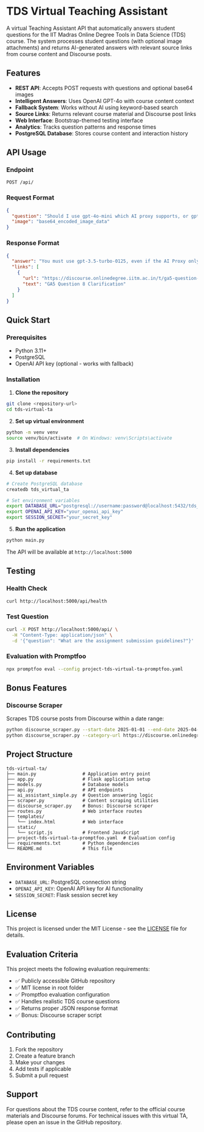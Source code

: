 # TDS Virtual Teaching Assistant

A virtual Teaching Assistant API that automatically answers student questions for the IIT Madras Online Degree Tools in Data Science (TDS) course. The system processes student questions (with optional image attachments) and returns AI-generated answers with relevant source links from course content and Discourse posts.

## Features

- **REST API**: Accepts POST requests with questions and optional base64 images
- **Intelligent Answers**: Uses OpenAI GPT-4o with course content context
- **Fallback System**: Works without AI using keyword-based search
- **Source Links**: Returns relevant course material and Discourse post links
- **Web Interface**: Bootstrap-themed testing interface
- **Analytics**: Tracks question patterns and response times
- **PostgreSQL Database**: Stores course content and interaction history

## API Usage

### Endpoint
```
POST /api/
```

### Request Format
```json
{
  "question": "Should I use gpt-4o-mini which AI proxy supports, or gpt-3.5-turbo?",
  "image": "base64_encoded_image_data"
}
```

### Response Format
```json
{
  "answer": "You must use gpt-3.5-turbo-0125, even if the AI Proxy only supports gpt-4o-mini...",
  "links": [
    {
      "url": "https://discourse.onlinedegree.iitm.ac.in/t/ga5-question-8-clarification/155939",
      "text": "GA5 Question 8 Clarification"
    }
  ]
}
```

## Quick Start

### Prerequisites
- Python 3.11+
- PostgreSQL
- OpenAI API key (optional - works with fallback)

### Installation

1. **Clone the repository**
```bash
git clone <repository-url>
cd tds-virtual-ta
```

2. **Set up virtual environment**
```bash
python -m venv venv
source venv/bin/activate  # On Windows: venv\Scripts\activate
```

3. **Install dependencies**
```bash
pip install -r requirements.txt
```

4. **Set up database**
```bash
# Create PostgreSQL database
createdb tds_virtual_ta

# Set environment variables
export DATABASE_URL="postgresql://username:password@localhost:5432/tds_virtual_ta"
export OPENAI_API_KEY="your_openai_api_key"
export SESSION_SECRET="your_secret_key"
```

5. **Run the application**
```bash
python main.py
```

The API will be available at `http://localhost:5000`

## Testing

### Health Check
```bash
curl http://localhost:5000/api/health
```

### Test Question
```bash
curl -X POST http://localhost:5000/api/ \
  -H "Content-Type: application/json" \
  -d '{"question": "What are the assignment submission guidelines?"}'
```

### Evaluation with Promptfoo
```bash
npx promptfoo eval --config project-tds-virtual-ta-promptfoo.yaml
```

## Bonus Features

### Discourse Scraper
Scrapes TDS course posts from Discourse within a date range:

```bash
python discourse_scraper.py --start-date 2025-01-01 --end-date 2025-04-14
python discourse_scraper.py --category-url https://discourse.onlinedegree.iitm.ac.in/c/courses/tds-kb/34
```

## Project Structure

```
tds-virtual-ta/
├── main.py                 # Application entry point
├── app.py                  # Flask application setup
├── models.py               # Database models
├── api.py                  # API endpoints
├── ai_assistant_simple.py  # Question answering logic
├── scraper.py              # Content scraping utilities
├── discourse_scraper.py    # Bonus: Discourse scraper
├── routes.py               # Web interface routes
├── templates/
│   └── index.html          # Web interface
├── static/
│   └── script.js           # Frontend JavaScript
├── project-tds-virtual-ta-promptfoo.yaml  # Evaluation config
├── requirements.txt        # Python dependencies
└── README.md               # This file
```

## Environment Variables

- `DATABASE_URL`: PostgreSQL connection string
- `OPENAI_API_KEY`: OpenAI API key for AI functionality
- `SESSION_SECRET`: Flask session secret key

## License

This project is licensed under the MIT License - see the [LICENSE](LICENSE) file for details.

## Evaluation Criteria

This project meets the following evaluation requirements:
- ✅ Publicly accessible GitHub repository
- ✅ MIT license in root folder
- ✅ Promptfoo evaluation configuration
- ✅ Handles realistic TDS course questions
- ✅ Returns proper JSON response format
- ✅ Bonus: Discourse scraper script

## Contributing

1. Fork the repository
2. Create a feature branch
3. Make your changes
4. Add tests if applicable
5. Submit a pull request

## Support

For questions about the TDS course content, refer to the official course materials and Discourse forums. For technical issues with this virtual TA, please open an issue in the GitHub repository.